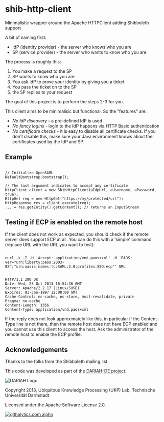 shib-http-client
================

Minimalistic wrapper around the Apache HTTPClient adding Shibboleth support

A bit of naming first:

* IdP (identity provider) - the server who knows who you are
* SP (service provider) - the server who wants to know who you are

The process is roughly this:

1. You make a request to the SP
2. SP wants to know who you are
3. You ask IdP to prove your identity by giving you a ticket
4. You pass the ticket on to the SP
5. the SP replies to your request

The goal of this project is to perform the steps 2-3 for you.

This client aims to be minimalisic but functional. So the "features" are:

* *No IdP discovery* - a pre-defined IdP is used
* *No fancy logins* - login to the IdP happens via HTTP Basic authentication
* *No certificate checks* - it is easy to disable all certificate checks. If you don't disable 
this, make sure your Java environment knows about the certificates used by the IdP and SP.


Example
-------

<pre><code>
// Initialize OpenSAML
DefaultBootstrap.bootstrap();

// The last argument indicates to accept any certificate
HttpClient client = new ShibHttpClient(aIdpUrl, aUsername, aPassword, true);
HttpGet req = new HttpGet("https://my/protected/url");
HttpResponse res = client.execute(req);
... = res.getEntity().getContent(); // returns an InputStream
</code></pre>


Testing if ECP is enabled on the remote host
--------------------------------------------

If the client does not work as expected, you should check if the remote server does support ECP at
all. You can do this with a 'simple' command (replace URL with the URL you want to test):

<pre><code>
curl -k -I -H 'Accept: application/vnd.paos+xml' -H 'PAOS: ver="urn:liberty:paos:2003-08";"urn:oasis:names:tc:SAML:2.0:profiles:SSO:ecp"' URL
</code></pre>

<pre><code>
HTTP/1.1 200 OK
Date: Wed, 23 Oct 2013 10:54:36 GMT
Server: Apache/2.2.17 (Linux/SUSE)
Expires: 01-Jan-1997 12:00:00 GMT
Cache-Control: no-cache, no-store, must-revalidate, private
Pragma: no-cache
Content-Length: 1356
Content-Type: application/vnd.paos+xml
</code></pre>

If the reply does not look approximately like this, in particular if the Content-Type line is not
there, then the remote host does not have ECP enabled and you cannot use this client to access the
host. Ask the administrator of the remote host to enable the ECP profile.

Acknowledgements
----------------

Thanks to the folks from the Shibboleth mailing list.

This code was developed as part of the [DARIAH-DE project](https://de.dariah.eu).

![DARIAH Logo](https://de.dariah.eu/liferay-dariah-theme/images/dariah-logo.png)

Copyright 2013, Ubiquitous Knowledge Processing (UKP) Lab, Technische Universität Darmstadt

Licensed under the Apache Software License 2.0.

[![githalytics.com alpha](https://cruel-carlota.pagodabox.com/eaced398ef831f1b082ced9a07694513 "githalytics.com")](http://githalytics.com/reckart/shib-http-client)

